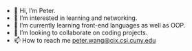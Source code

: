 - 👋 Hi, I’m Peter.
- 👀 I’m interested in learning and networking.
- 🌱 I’m currently learning front-end languages as well as OOP.
- 💞️ I’m looking to collaborate on coding projects.
- 📫 How to reach me peter.wang@cix.csi.cuny.edu

<!---
itspetah/itspetah is a ✨ special ✨ repository because its `README.md` (this file) appears on your GitHub profile.
You can click the Preview link to take a look at your changes.
--->
